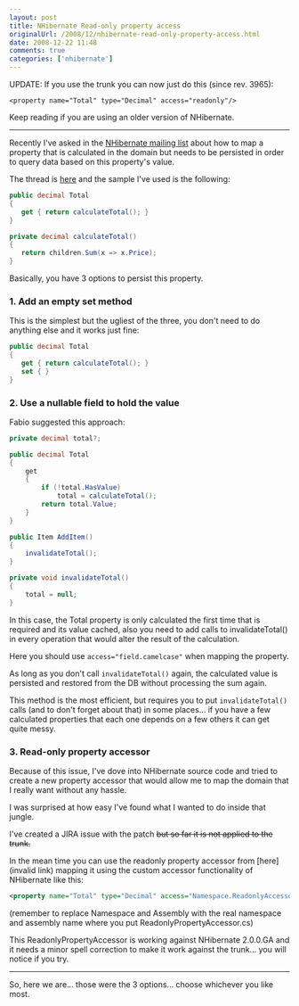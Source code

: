 ```yaml
---
layout: post
title: NHibernate Read-only property access
originalUrl: /2008/12/nhibernate-read-only-property-access.html
date: 2008-12-22 11:48
comments: true
categories: ['nhibernate']
---
```


UPDATE: If you use the trunk you can now just do this (since rev. 3965):

`<property name="Total" type="Decimal" access="readonly"/>`

Keep reading if you are using an older version of NHibernate.

---

Recently I've asked in the [NHibernate mailing list](http://groups.google.com/group/nhusers) about how to map a property that is calculated in the domain but needs to be persisted in order to query data based on this property's value.

The thread is [here](http://groups.google.com/group/nhusers/browse_thread/thread/7251b55b123b1e1b?tvc=2&q=+Calculated+property+mapping+) and the sample I've used is the following:

``` cs
public decimal Total
{
   get { return calculateTotal(); }
}

private decimal calculateTotal()
{
   return children.Sum(x => x.Price);
}
```

Basically, you have 3 options to persist this property.


### 1. Add an empty set method

This is the simplest but the ugliest of the three, you don't need to do anything else and it works just fine:

``` cs
public decimal Total
{
   get { return calculateTotal(); }
   set { }
}
```


### 2. Use a nullable field to hold the value

Fabio suggested this approach:

``` cs
private decimal total?;

public decimal Total
{
    get
    {
        if (!total.HasValue)
            total = calculateTotal();
        return total.Value;
    }
}

public Item AddItem()
{
    invalidateTotal();
}

private void invalidateTotal()
{
    total = null;
}
```

In this case, the Total property is only calculated the first time that is required and its value cached, also you need to add calls to invalidateTotal() in every operation that would alter the result of the calculation.

Here you should use `access="field.camelcase"` when mapping the property.

As long as you don't call `invalidateTotal()` again, the calculated value is persisted and restored from the DB without processing the sum again.

This method is the most efficient, but requires you to put `invalidateTotal()` calls (and to don't forget about that) in some places... if you have a few calculated properties that each one depends on a few others it can get quite messy.


### 3. Read-only property accessor

Because of this issue, I've dove into NHibernate source code and tried to create a new property accessor that would allow me to map the domain that I really want without any hassle.

I was surprised at how easy I've found what I wanted to do inside that jungle.

I've created a JIRA issue with the patch ~~but so far it is not applied to the trunk.~~

In the mean time you can use the readonly property accessor from [here](invalid link) mapping it using the custom accessor functionality of NHibernate like this:

``` xml
<property name="Total" type="Decimal" access="Namespace.ReadonlyAccessor, Assembly"/>
```

(remember to replace Namespace and Assembly with the real namespace and assembly name where you put ReadonlyPropertyAccessor.cs)

This ReadonlyPropertyAccessor is working against NHibernate 2.0.0.GA and it needs a minor spell correction to make it work against the trunk... you will notice if you try.

---

So, here we are... those were the 3 options... choose whichever you like most.
